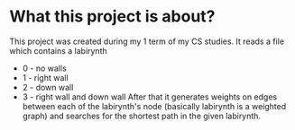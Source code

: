 # What this project is about?
This project was created during my 1 term of my CS studies. It reads a file which contains a labirynth
* 0 - no walls
* 1 - right wall
* 2 - down wall
* 3 - right wall and down wall
After that it generates weights on edges between each of the labirynth's node (basically labirynth is a weighted graph) and searches for the shortest path in the given labirynth.
